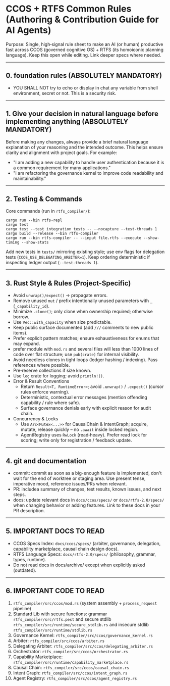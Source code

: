 # CCOS + RTFS Common Rules (Authoring & Contribution Guide for AI Agents)

Purpose: Single, high‑signal rule sheet to make an AI (or human) productive fast across CCOS (governed cognitive OS) + RTFS (its homoiconic planning language). Keep this open while editing. Link deeper specs where needed.

---
## 0. foundation rules (ABSOLUTELY MANDATORY)

- YOU SHALL NOT try to echo or display in chat any variable from shell environment, secret or not. This is a security risk.

---
## 1. Give your decision in natural language before implementing anything (ABSOLUTELY MANDATORY)
Before making any changes, always provide a brief natural language explanation of your reasoning and the intended outcome. This helps ensure clarity and alignment with project goals. For example:
- "I am adding a new capability to handle user authentication because it is a common requirement for many applications."
- "I am refactoring the governance kernel to improve code readability and maintainability."

---
## 2. Testing & Commands
Core commands (run in `rtfs_compiler/`):
```
cargo run --bin rtfs-repl
cargo test
cargo test --test integration_tests -- --nocapture --test-threads 1
cargo build --release --bin rtfs-compiler
cargo run --bin rtfs-compiler -- --input file.rtfs --execute --show-timing --show-stats
```
Add new tests in `tests/` mirroring existing style; use env flags for delegation tests (`CCOS_USE_DELEGATING_ARBITER=1`). Keep ordering deterministic if inspecting ledger output (`--test-threads 1`).

---
## 3. Rust Style & Rules (Project-Specific)
- Avoid `unwrap()/expect()` → propagate errors.
- Remove unused `mut` / prefix intentionally unused parameters with `_` (`_capability_id`).
- Minimize `.clone()`; only clone when ownership required; otherwise borrow.
- Use `Vec::with_capacity` when size predictable.
- Keep public surface documented (add `///` comments to new public items).
- Prefer explicit pattern matches; ensure exhaustiveness for enums that may expand.
- prefer module with `mod.rs` and several files will less than 1000 lines of code over flat structure; use `pub(crate)` for internal visibility.
- Avoid needless clones in tight loops (ledger hashing / indexing). Pass references where possible.
- Pre‑reserve collections if size known.
- Use `log` crate for logging; avoid `println!()`.
- Error & Result Conventions
    - Return `Result<T, RuntimeError>`; avoid `.unwrap()` / `.expect()` (cursor rules enforce warning).
    - Deterministic, contextual error messages (mention offending capability / rule where safe).
    - Surface governance denials early with explicit reason for audit chain.
- Concurrency & Locks
    - Use `Arc<Mutex<...>>` for CausalChain & IntentGraph; acquire, mutate, release quickly – no `.await` inside locked region.
    - AgentRegistry uses `RwLock` (read‑heavy). Prefer read lock for scoring; write only for registration / feedback update.

---

## 4. git and documentation
- commit: commit as soon as a big-enough feature is implemented, don't wait for the end of worktree or staging area. Use present tense, imperative mood, reference issues/PRs when relevant.
- PR: includea summary of changes, test results, known issues, and next steps.
- docs: update relevant docs in `docs/ccos/specs/` or `docs/rtfs-2.0/specs/` when changing behavior or adding features. Link to these docs in your PR description.

---
## 5. IMPORTANT DOCS TO READ
- CCOS Specs Index: `docs/ccos/specs/` (arbiter, governance, delegation, capability marketplace, causal chain design docs).
- RTFS Language Specs: `docs/rtfs-2.0/specs/` (philosophy, grammar, types, runtime).
- Do not read docs in docs/archive/ except when explicitly asked (outdated).

---
## 6. IMPORTANT CODE TO READ
1. `rtfs_compiler/src/ccos/mod.rs` (system assembly + `process_request` pipeline)
2. Standard Lib with secure functions: grammar `rtfs_compiler/src/rtfs.pest` and secure stdlib `rtfs_compiler/src/runtime/secure_stdlib.rs` and insecure stdlib `rtfs_compiler/src/runtime/stdlib.rs`
3. Governance Kernel: `rtfs_compiler/src/ccos/governance_kernel.rs`
4. Arbiter: `rtfs_compiler/src/ccos/arbiter.rs`
5. Delegating Arbiter: `rtfs_compiler/src/ccos/delegating_arbiter.rs`
6. Orchestrator: `rtfs_compiler/src/ccos/orchestrator.rs`
7. Capability Marketplace: `rtfs_compiler/src/runtime/capability_marketplace.rs`
8. Causal Chain: `rtfs_compiler/src/ccos/causal_chain.rs`
9. Intent Graph: `rtfs_compiler/src/ccos/intent_graph.rs`
10. Agent Registry: `rtfs_compiler/src/ccos/agent_registry.rs`
